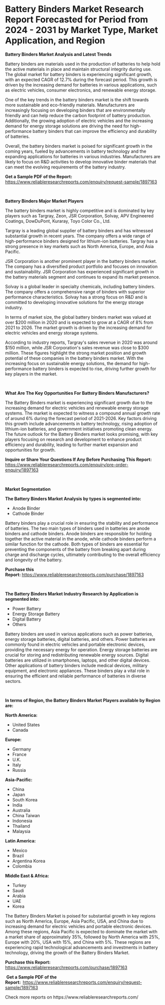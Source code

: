 <p><h1>Battery Binders Market Research Report Forecasted for Period from 2024 -  2031 by Market Type, Market Application, and Region</h1></p><p><strong>Battery Binders Market Analysis and Latest Trends</strong></p>
<p><p>Battery binders are materials used in the production of batteries to help hold the active materials in place and maintain structural integrity during use. The global market for battery binders is experiencing significant growth, with an expected CAGR of 12.7% during the forecast period. This growth is driven by the increasing demand for batteries in various applications, such as electric vehicles, consumer electronics, and renewable energy storage.</p><p>One of the key trends in the battery binders market is the shift towards more sustainable and eco-friendly materials. Manufacturers are increasingly focusing on developing binders that are environmentally friendly and can help reduce the carbon footprint of battery production. Additionally, the growing adoption of electric vehicles and the increasing demand for energy storage solutions are driving the need for high-performance battery binders that can improve the efficiency and durability of batteries.</p><p>Overall, the battery binders market is poised for significant growth in the coming years, fueled by advancements in battery technology and the expanding applications for batteries in various industries. Manufacturers are likely to focus on R&D activities to develop innovative binder materials that can meet the evolving requirements of the battery industry.</p></p>
<p><strong>Get a Sample PDF of the Report:&nbsp;</strong> <a href="https://www.reliableresearchreports.com/enquiry/request-sample/1897163">https://www.reliableresearchreports.com/enquiry/request-sample/1897163</a></p>
<p>&nbsp;</p>
<p><strong>Battery Binders Major Market Players</strong></p>
<p><p>The battery binders market is highly competitive and is dominated by key players such as Targray, Zeon, JSR Corporation, Solvay, APV Engineered Coatings, DowDuPont, Kuraray, Toyo Color Co., Ltd. </p><p>Targray is a leading global supplier of battery binders and has witnessed substantial growth in recent years. The company offers a wide range of high-performance binders designed for lithium-ion batteries. Targray has a strong presence in key markets such as North America, Europe, and Asia Pacific.</p><p>JSR Corporation is another prominent player in the battery binders market. The company has a diversified product portfolio and focuses on innovation and sustainability. JSR Corporation has experienced significant growth in the battery materials segment and continues to expand its market presence.</p><p>Solvay is a global leader in specialty chemicals, including battery binders. The company offers a comprehensive range of binders with superior performance characteristics. Solvay has a strong focus on R&D and is committed to developing innovative solutions for the energy storage industry.</p><p>In terms of market size, the global battery binders market was valued at over $200 million in 2020 and is expected to grow at a CAGR of 8% from 2021 to 2026. The market growth is driven by the increasing demand for electric vehicles and energy storage systems.</p><p>According to industry reports, Targray's sales revenue in 2020 was around $150 million, while JSR Corporation's sales revenue was close to $300 million. These figures highlight the strong market position and growth potential of these companies in the battery binders market. With the increasing focus on sustainable energy solutions, the demand for high-performance battery binders is expected to rise, driving further growth for key players in the market.</p></p>
<p>&nbsp;</p>
<p><strong>What Are The Key Opportunities For Battery Binders Manufacturers?</strong></p>
<p><p>The Battery Binders market is experiencing significant growth due to the increasing demand for electric vehicles and renewable energy storage systems. The market is expected to witness a compound annual growth rate of around 6% during the forecast period of 2021-2026. Key factors driving this growth include advancements in battery technology, rising adoption of lithium-ion batteries, and government initiatives promoting clean energy. The future outlook for the Battery Binders market looks promising, with key players focusing on research and development to enhance product efficiency and durability, leading to further market expansion and opportunities for growth.</p></p>
<p><strong>Inquire or Share Your Questions If Any Before Purchasing This Report:</strong> <a href="https://www.reliableresearchreports.com/enquiry/pre-order-enquiry/1897163">https://www.reliableresearchreports.com/enquiry/pre-order-enquiry/1897163</a></p>
<p>&nbsp;</p>
<p><strong>Market Segmentation</strong></p>
<p><strong>The Battery Binders Market Analysis by types is segmented into:</strong></p>
<p><ul><li>Anode Binder</li><li>Cathode Binder</li></ul></p>
<p><p>Battery binders play a crucial role in ensuring the stability and performance of batteries. The two main types of binders used in batteries are anode binders and cathode binders. Anode binders are responsible for holding together the active material in the anode, while cathode binders perform a similar function for the cathode. Both types of binders are essential for preventing the components of the battery from breaking apart during charge and discharge cycles, ultimately contributing to the overall efficiency and longevity of the battery.</p></p>
<p><strong>Purchase this Report:&nbsp;</strong><a href="https://www.reliableresearchreports.com/purchase/1897163">https://www.reliableresearchreports.com/purchase/1897163</a></p>
<p>&nbsp;</p>
<p><strong>The Battery Binders Market Industry Research by Application is segmented into:</strong></p>
<p><ul><li>Power Battery</li><li>Energy Storage Battery</li><li>Digital Battery</li><li>Others</li></ul></p>
<p><p>Battery binders are used in various applications such as power batteries, energy storage batteries, digital batteries, and others. Power batteries are commonly found in electric vehicles and portable electronic devices, providing the necessary energy for operation. Energy storage batteries are crucial for storing and redistributing renewable energy sources. Digital batteries are utilized in smartphones, laptops, and other digital devices. Other applications of battery binders include medical devices, military equipment, and electronic appliances. These binders play a vital role in ensuring the efficient and reliable performance of batteries in diverse sectors.</p></p>
<p>&nbsp;</p>
<p><strong>In terms of Region, the Battery Binders Market Players available by Region are:</strong></p>
<p>
    <p> <strong> North America: </strong>
        <ul>
            <li>United States</li>
            <li>Canada</li>
        </ul>
        </p> 
    <p> <strong> Europe: </strong>
        <ul>
            <li>Germany</li>
            <li>France</li>
            <li>U.K.</li>
            <li>Italy</li>
            <li>Russia</li>
        </ul>
        </p> 
    <p> <strong> Asia-Pacific: </strong>
        <ul>
            <li>China</li>
            <li>Japan</li>
            <li>South Korea</li>
            <li>India</li>
            <li>Australia</li>
            <li>China Taiwan</li>
            <li>Indonesia</li>
            <li>Thailand</li>
            <li>Malaysia</li>
        </ul>
        </p> 
    <p> <strong> Latin America: </strong>
        <ul>
            <li>Mexico</li>
            <li>Brazil</li>
            <li>Argentina Korea</li>
            <li>Colombia</li>
        </ul>
        </p> 
    <p> <strong> Middle East & Africa: </strong>
        <ul>
            <li>Turkey</li>
            <li>Saudi</li>
            <li>Arabia</li>
            <li>UAE</li>
            <li>Korea</li>
        </ul>
    </p>
    </p>
<p><p>The Battery Binders Market is poised for substantial growth in key regions such as North America, Europe, Asia Pacific, USA, and China due to increasing demand for electric vehicles and portable electronic devices. Among these regions, Asia Pacific is expected to dominate the market with a market share of approximately 35%, followed by North America with 25%, Europe with 20%, USA with 15%, and China with 5%. These regions are experiencing rapid technological advancements and investments in battery technology, driving the growth of the Battery Binders Market.</p></p>
<p><strong>Purchase this Report: </strong><a href="https://www.reliableresearchreports.com/purchase/1897163">https://www.reliableresearchreports.com/purchase/1897163</a></p>
<p>&nbsp;<strong>Get a Sample PDF of the Report:&nbsp;&nbsp;</strong><a href="https://www.reliableresearchreports.com/enquiry/request-sample/1897163">https://www.reliableresearchreports.com/enquiry/request-sample/1897163</a></p>
<p><strong></strong></p>
<p>Check more reports on https://www.reliableresearchreports.com/</p>
